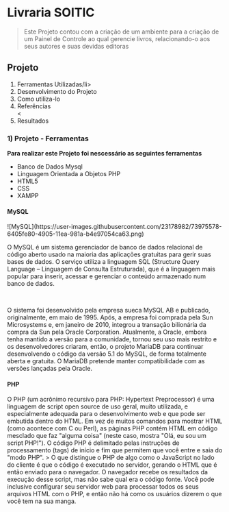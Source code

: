 # Livraria SOITIC

>Este Projeto contou com a criação de um ambiente para a criação de um Painel de Controle ao qual gerencie livros, relacionando-o aos seus autores e suas devidas editoras
  
 <h2>Projeto</h2>
<ol>
<li>Ferramentas Utilizadas/li>
<li>Desenvolvimento do Projeto</li>
<li>Como utiliza-lo</li>
<li>Referências</li><
<li>Resultados</li>
</ol>

<h3>1) Projeto - Ferramentas</h3>
<strong>Para realizar este Projeto foi nescessário as seguintes ferramentas</strong>
<ul>
<li>Banco de Dados Mysql</li>
<li>Linguagem Orientada a Objetos PHP</li>
<li>HTML5</li>
<li>CSS</li>
<li>XAMPP</li>
</ul>

<h4>MySQL</h4>
![MySQL](https://user-images.githubusercontent.com/23178982/73975578-6405fe80-4905-11ea-981a-b4e97054ca63.png)

<p>O MySQL é um sistema gerenciador de banco de dados relacional de código aberto usado na maioria das aplicações gratuitas para gerir suas bases de dados. O serviço utiliza a linguagem SQL (Structure Query Language – Linguagem de Consulta Estruturada), que é a linguagem mais popular para inserir, acessar e gerenciar o conteúdo armazenado num banco de dados.<p> <br/>
<p>O sistema foi desenvolvido pela empresa sueca MySQL AB e publicado, originalmente, em maio de 1995. Após, a empresa foi comprada pela Sun Microsystems e, em janeiro de 2010, integrou a transação bilionária da compra da Sun pela Oracle Corporation. Atualmente, a Oracle, embora tenha mantido a versão para a comunidade, tornou seu uso mais restrito e os desenvolvedores criaram, então, o projeto MariaDB para continuar desenvolvendo o código da versão 5.1 do MySQL, de forma totalmente aberta e gratuita. O MariaDB pretende manter compatibilidade com as versões lançadas pela Oracle.</p>

<h4>PHP</h4>
<p> O PHP (um acrônimo recursivo para PHP: Hypertext Preprocessor) é uma linguagem de script open source de uso geral, muito utilizada, e especialmente adequada para o desenvolvimento web e que pode ser embutida dentro do HTML.
Em vez de muitos comandos para mostrar HTML (como acontece com C ou Perl), as páginas PHP contém HTML em código mesclado que faz "alguma coisa" (neste caso, mostra "Olá, eu sou um script PHP!"). O código PHP é delimitado pelas instruções de processamento (tags) de início e fim <?php e ?> que permitem que você entre e saia do "modo PHP".
> O que distingue o PHP de algo como o JavaScript no lado do cliente é que o código é executado no servidor, gerando o HTML que é então enviado para o navegador. O navegador recebe os resultados da execução desse script, mas não sabe qual era o código fonte. Você pode inclusive configurar seu servidor web para processar todos os seus arquivos HTML com o PHP, e então não há como os usuários dizerem o que você tem na sua manga.<p>
